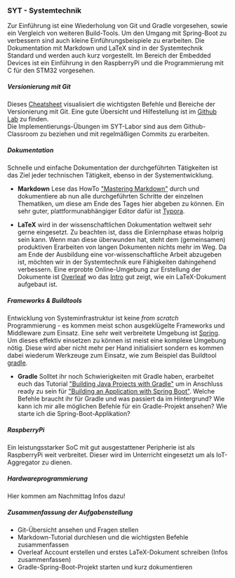 ### SYT - Systemtechnik
Zur Einführung ist eine Wiederholung von Git und Gradle vorgesehen, sowie ein Vergleich von weiteren Build-Tools. Um den Umgang mit Spring-Boot zu verbessern sind auch kleine Einführungsbeispiele zu erarbeiten. Die Dokumentation mit Markdown und LaTeX sind in der Systemtechnik Standard und werden auch kurz vorgestellt. Im Bereich der Embedded Devices ist ein Einführung in den RaspberryPi und die Programmierung mit C für den STM32 vorgesehen.

##### Versionierung mit Git
Dieses [Cheatsheet](http://ndpsoftware.com/git-cheatsheet.html) visualisiert die wichtigsten Befehle und Bereiche der Versionierung mit Git. Eine gute Übersicht und Hilfestellung ist im [Github Lab](https://lab.github.com/) zu finden.  
Die Implementierungs-Übungen im SYT-Labor sind aus dem Github-Classroom zu beziehen und mit regelmäßigen Commits zu erarbeiten.

##### Dokumentation
Schnelle und einfache Dokumentation der durchgeführten Tätigkeiten ist das Ziel jeder technischen Tätigkeit, ebenso in der Systementwicklung.

* **Markdown** Lese das HowTo ["Mastering Markdown"](https://guides.github.com/features/mastering-markdown/) durch und dokumentiere ab nun alle durchgeführten Schritte der einzelnen Thematiken, um diese am Ende des Tages hier abgeben zu können. Ein sehr guter, plattformunabhängiger Editor dafür ist [Typora](https://typora.io/).

* **LaTeX** wird in der wissenschaftlichen Dokumentation weltweit sehr gerne eingesetzt. Zu beachten ist, dass die Einlernphase etwas holprig sein kann. Wenn man diese überwunden hat, steht dem (gemeinsamen) produktiven Erarbeiten von langen Dokumenten nichts mehr im Weg. Da am Ende der Ausbildung eine vor-wissenschaftliche Arbeit abzugeben ist, möchten wir in der Systemtechnik eure Fähigkeiten dahingehend verbessern. Eine erprobte Online-Umgebung zur Erstellung der Dokumente ist [Overleaf](https://www.overleaf.com) wo das [Intro](https://www.overleaf.com/learn/latex/Creating_a_document_in_LaTeX) gut zeigt, wie ein LaTeX-Dokument aufgebaut ist.

##### Frameworks & Buildtools
Entwicklung von Systeminfrastruktur ist keine *from scratch* Programmierung - es kommen meist schon ausgeklügelte Frameworks und Middleware zum Einsatz. Eine sehr weit verbreitete Umgebung ist [Spring](https://spring.io/). Um dieses effektiv einsetzen zu können ist meist eine komplexe Umgebung nötig. Diese wird aber nicht mehr per Hand initialisiert sondern es kommen dabei wiederum Werkzeuge zum Einsatz, wie zum Beispiel das Buildtool [gradle](https://gradle.org/).

* **Gradle** Solltet ihr noch Schwierigkeiten mit Gradle haben, erarbeitet euch das Tutorial ["Building Java Projects with Gradle"](https://spring.io/guides/gs/gradle/) um in Anschluss ready zu sein für ["Building an Application with Spring Boot"](https://spring.io/guides/gs/spring-boot/). Welche Befehle braucht ihr für Gradle und was passiert da im Hintergrund? Wie kann ich mir alle möglichen Befehle für ein Gradle-Projekt ansehen? Wie starte ich die Spring-Boot-Applikation?

##### RaspberryPi
Ein leistungsstarker SoC mit gut ausgestattener Peripherie ist als RaspberryPi weit verbreitet. Dieser wird im Unterricht eingesetzt um als IoT-Aggregator zu dienen. 

##### Hardwareprogrammierung

Hier kommen am Nachmittag Infos dazu!

##### Zusammenfassung der Aufgabenstellung
* Git-Übersicht ansehen und Fragen stellen
* Markdown-Tutorial durchlesen und die wichtigsten Befehle zusammenfassen
* Overleaf Account erstellen und erstes LaTeX-Dokument schreiben (Infos zusammenfassen)
* Gradle-Spring-Boot-Projekt starten und kurz dokumentieren